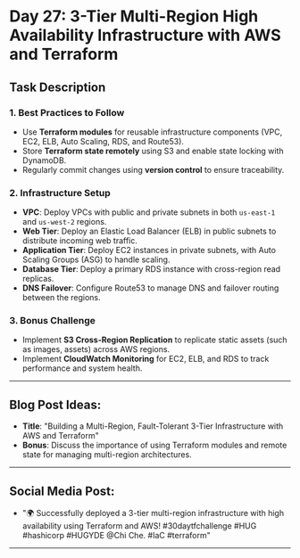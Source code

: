 # Day 27: 3-Tier Multi-Region High Availability Infrastructure with AWS and Terraform

## Task Description

### 1. **Best Practices to Follow**
   - Use **Terraform modules** for reusable infrastructure components (VPC, EC2, ELB, Auto Scaling, RDS, and Route53).
   - Store **Terraform state remotely** using S3 and enable state locking with DynamoDB.
   - Regularly commit changes using **version control** to ensure traceability.

### 2. **Infrastructure Setup**
   - **VPC**: Deploy VPCs with public and private subnets in both `us-east-1` and `us-west-2` regions.
   - **Web Tier**: Deploy an Elastic Load Balancer (ELB) in public subnets to distribute incoming web traffic.
   - **Application Tier**: Deploy EC2 instances in private subnets, with Auto Scaling Groups (ASG) to handle scaling.
   - **Database Tier**: Deploy a primary RDS instance with cross-region read replicas.
   - **DNS Failover**: Configure Route53 to manage DNS and failover routing between the regions.

### 3. **Bonus Challenge**
   - Implement **S3 Cross-Region Replication** to replicate static assets (such as images, assets) across AWS regions.
   - Implement **CloudWatch Monitoring** for EC2, ELB, and RDS to track performance and system health.

---

## Blog Post Ideas:
- **Title**: "Building a Multi-Region, Fault-Tolerant 3-Tier Infrastructure with AWS and Terraform"
- **Bonus**: Discuss the importance of using Terraform modules and remote state for managing multi-region architectures.

---

## Social Media Post:
- "🌍 Successfully deployed a 3-tier multi-region infrastructure with high availability using Terraform and AWS! #30daytfchallenge #HUG #hashicorp #HUGYDE @Chi Che. #IaC #terraform"

---

